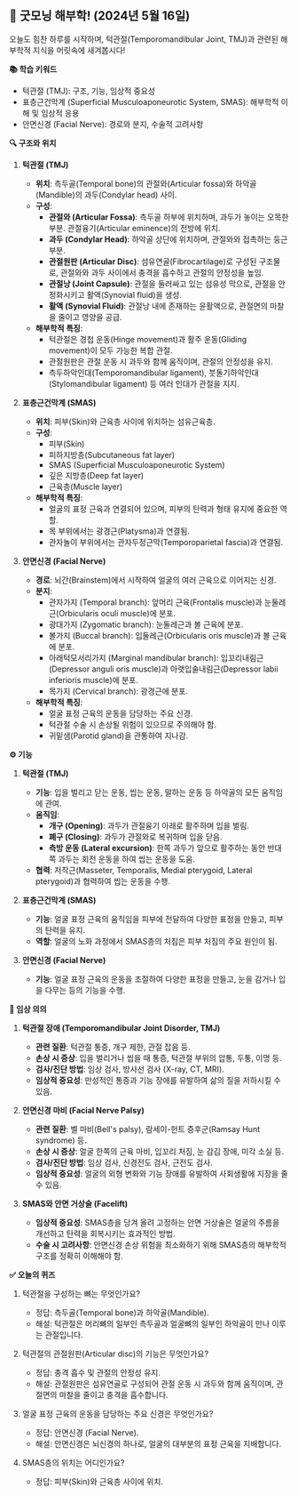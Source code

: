 ## 🌅 굿모닝 해부학! (2024년 5월 16일)

오늘도 힘찬 하루를 시작하며, 턱관절(Temporomandibular Joint, TMJ)과 관련된 해부학적 지식을 머릿속에 새겨봅시다!

**📚 학습 키워드**

*   턱관절 (TMJ): 구조, 기능, 임상적 중요성
*   표층근건막계 (Superficial Musculoaponeurotic System, SMAS): 해부학적 이해 및 임상적 응용
*   안면신경 (Facial Nerve): 경로와 분지, 수술적 고려사항

**🔍 구조와 위치**

1.  **턱관절 (TMJ)**

    *   **위치**: 측두골(Temporal bone)의 관절와(Articular fossa)와 하악골(Mandible)의 과두(Condylar head) 사이.
    *   **구성**:
        *   **관절와 (Articular Fossa)**: 측두골 하부에 위치하며, 과두가 놓이는 오목한 부분. 관절융기(Articular eminence)의 전방에 위치.
        *   **과두 (Condylar Head)**: 하악골 상단에 위치하며, 관절와와 접촉하는 둥근 부분.
        *   **관절원판 (Articular Disc)**: 섬유연골(Fibrocartilage)로 구성된 구조물로, 관절와와 과두 사이에서 충격을 흡수하고 관절의 안정성을 높임.
        *   **관절낭 (Joint Capsule)**: 관절을 둘러싸고 있는 섬유성 막으로, 관절을 안정화시키고 활액(Synovial fluid)을 생성.
        *   **활액 (Synovial Fluid)**: 관절낭 내에 존재하는 윤활액으로, 관절면의 마찰을 줄이고 영양을 공급.
    *   **해부학적 특징**:
        *   턱관절은 경첩 운동(Hinge movement)과 활주 운동(Gliding movement)이 모두 가능한 복합 관절.
        *   관절원판은 관절 운동 시 과두와 함께 움직이며, 관절의 안정성을 유지.
        *   측두하악인대(Temporomandibular ligament), 붓돌기하악인대(Stylomandibular ligament) 등 여러 인대가 관절을 지지.
2.  **표층근건막계 (SMAS)**

    *   **위치**: 피부(Skin)와 근육층 사이에 위치하는 섬유근육층.
    *   **구성**:
        *   피부(Skin)
        *   피하지방층(Subcutaneous fat layer)
        *   SMAS (Superficial Musculoaponeurotic System)
        *   깊은 지방층(Deep fat layer)
        *   근육층(Muscle layer)
    *   **해부학적 특징**:
        *   얼굴의 표정 근육과 연결되어 있으며, 피부의 탄력과 형태 유지에 중요한 역할.
        *   목 부위에서는 광경근(Platysma)과 연결됨.
        *   관자놀이 부위에서는 관자두정근막(Temporoparietal fascia)과 연결됨.
3.  **안면신경 (Facial Nerve)**

    *   **경로**: 뇌간(Brainstem)에서 시작하여 얼굴의 여러 근육으로 이어지는 신경.
    *   **분지**:
        *   관자가지 (Temporal branch): 앞머리 근육(Frontalis muscle)과 눈둘레근(Orbicularis oculi muscle)에 분포.
        *   광대가지 (Zygomatic branch): 눈둘레근과 볼 근육에 분포.
        *   볼가지 (Buccal branch): 입둘레근(Orbicularis oris muscle)과 볼 근육에 분포.
        *   아래턱모서리가지 (Marginal mandibular branch): 입꼬리내림근(Depressor anguli oris muscle)과 아랫입술내림근(Depressor labii inferioris muscle)에 분포.
        *   목가지 (Cervical branch): 광경근에 분포.
    *   **해부학적 특징**:
        *   얼굴 표정 근육의 운동을 담당하는 주요 신경.
        *   턱관절 수술 시 손상될 위험이 있으므로 주의해야 함.
        *   귀밑샘(Parotid gland)을 관통하여 지나감.

**⚙️ 기능**

1.  **턱관절 (TMJ)**

    *   **기능**: 입을 벌리고 닫는 운동, 씹는 운동, 말하는 운동 등 하악골의 모든 움직임에 관여.
    *   **움직임**:
        *   **개구 (Opening)**: 과두가 관절융기 아래로 활주하며 입을 벌림.
        *   **폐구 (Closing)**: 과두가 관절와로 복귀하며 입을 닫음.
        *   **측방 운동 (Lateral excursion)**: 한쪽 과두가 앞으로 활주하는 동안 반대쪽 과두는 회전 운동을 하여 씹는 운동을 도움.
    *   **협력**: 저작근(Masseter, Temporalis, Medial pterygoid, Lateral pterygoid)과 협력하여 씹는 운동을 수행.
2.  **표층근건막계 (SMAS)**

    *   **기능**: 얼굴 표정 근육의 움직임을 피부에 전달하여 다양한 표정을 만들고, 피부의 탄력을 유지.
    *   **역할**: 얼굴의 노화 과정에서 SMAS층의 처짐은 피부 처짐의 주요 원인이 됨.
3.  **안면신경 (Facial Nerve)**

    *   **기능**: 얼굴 표정 근육의 운동을 조절하여 다양한 표정을 만들고, 눈을 감거나 입을 다무는 등의 기능을 수행.

**🏥 임상 의의**

1.  **턱관절 장애 (Temporomandibular Joint Disorder, TMJ)**

    *   **관련 질환**: 턱관절 통증, 개구 제한, 관절 잡음 등.
    *   **손상 시 증상**: 입을 벌리거나 씹을 때 통증, 턱관절 부위의 압통, 두통, 이명 등.
    *   **검사/진단 방법**: 임상 검사, 방사선 검사 (X-ray, CT, MRI).
    *   **임상적 중요성**: 만성적인 통증과 기능 장애를 유발하여 삶의 질을 저하시킬 수 있음.
2.  **안면신경 마비 (Facial Nerve Palsy)**

    *   **관련 질환**: 벨 마비(Bell's palsy), 람세이-헌트 증후군(Ramsay Hunt syndrome) 등.
    *   **손상 시 증상**: 얼굴 한쪽의 근육 마비, 입꼬리 처짐, 눈 감김 장애, 미각 소실 등.
    *   **검사/진단 방법**: 임상 검사, 신경전도 검사, 근전도 검사.
    *   **임상적 중요성**: 얼굴의 외형 변화와 기능 장애를 유발하여 사회생활에 지장을 줄 수 있음.
3.  **SMAS와 안면 거상술 (Facelift)**

    *   **임상적 중요성**: SMAS층을 당겨 올려 고정하는 안면 거상술은 얼굴의 주름을 개선하고 탄력을 회복시키는 효과적인 방법.
    *   **수술 시 고려사항**: 안면신경 손상 위험을 최소화하기 위해 SMAS층의 해부학적 구조를 정확히 이해해야 함.

**✅ 오늘의 퀴즈**

1.  턱관절을 구성하는 뼈는 무엇인가요?
    *   정답: 측두골(Temporal bone)과 하악골(Mandible).
    *   해설: 턱관절은 머리뼈의 일부인 측두골과 얼굴뼈의 일부인 하악골이 만나 이루는 관절입니다.

2.  턱관절의 관절원판(Articular disc)의 기능은 무엇인가요?
    *   정답: 충격 흡수 및 관절의 안정성 유지.
    *   해설: 관절원판은 섬유연골로 구성되어 관절 운동 시 과두와 함께 움직이며, 관절면의 마찰을 줄이고 충격을 흡수합니다.

3.  얼굴 표정 근육의 운동을 담당하는 주요 신경은 무엇인가요?
    *   정답: 안면신경 (Facial Nerve).
    *   해설: 안면신경은 뇌신경의 하나로, 얼굴의 대부분의 표정 근육을 지배합니다.

4.  SMAS층의 위치는 어디인가요?
     *   정답: 피부(Skin)와 근육층 사이에 위치.